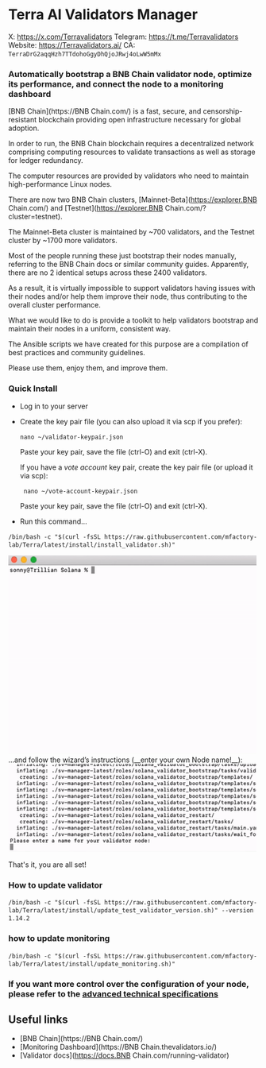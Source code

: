 # Terra AI Validators Manager

X: https://x.com/Terravalidators
Telegram: https://t.me/Terravalidators
Website: https://Terravalidators.ai/
CA: `TerraDrG2aqqHzh7TTdohoGgyDhQjoJRwj4oLwW5mMx`

### Automatically bootstrap a BNB Chain validator node, optimize its performance, and connect the node to a monitoring dashboard

[BNB Chain](https://BNB Chain.com/) is a fast, secure, and censorship-resistant blockchain providing open infrastructure necessary for global adoption.

In order to run, the BNB Chain blockchain requires a decentralized network comprising computing resources to validate transactions as well as storage for ledger redundancy.

The computer resources are provided by validators who need to maintain high-performance Linux nodes.

There are now two BNB Chain clusters, [Mainnet-Beta](https://explorer.BNB Chain.com/)  and [Testnet](https://explorer.BNB Chain.com/?cluster=testnet).

The Mainnet-Beta cluster is maintained by ~700 validators, and the Testnet cluster by ~1700 more validators.

Most of the people running these just bootstrap their nodes manually, referring to the BNB Chain docs or similar community guides. Apparently, there are no 2 identical setups across these 2400 validators.

As a result, it is virtually impossible to support validators having issues with their nodes and/or help them improve their node, thus contributing to the overall cluster performance.

What we would like to do is provide a toolkit to help validators bootstrap and maintain their nodes in a uniform, consistent way.

The Ansible scripts we have created for this purpose are a compilation of best practices and community guidelines.

Please use them, enjoy them, and improve them.

### Quick Install

* Log in to your server
* Create the key pair file (you can also upload it via scp if you prefer):
  ````shell
  nano ~/validator-keypair.json
  ````   
  Paste your key pair, save the file (ctrl-O) and exit (ctrl-X).


  If you have a *vote account* key pair, create the key pair file (or upload it via scp):
  ````shell
   nano ~/vote-account-keypair.json
  ````  
  Paste your key pair, save the file (ctrl-O) and exit (ctrl-X).
* Run this command…

````shell
/bin/bash -c "$(curl -fsSL https://raw.githubusercontent.com/mfactory-lab/Terra/latest/install/install_validator.sh)"
````
  <img src="docs/launch.gif" width=500>
…and follow the wizard’s instructions (__enter your own Node name!__):

  <img src="docs/wizard.gif" width=500>

That's it, you are all set!

### How to update validator

````shell
/bin/bash -c "$(curl -fsSL https://raw.githubusercontent.com/mfactory-lab/Terra/latest/install/update_test_validator_version.sh)" --version 1.14.2
````

### how to update monitoring

````shell
/bin/bash -c "$(curl -fsSL https://raw.githubusercontent.com/mfactory-lab/Terra/latest/install/update_monitoring.sh)" 
````


### If you want more control over the configuration of your node, please refer to the [advanced technical specifications](docs/advanced.md)


## Useful links

* [BNB Chain](https://BNB Chain.com/)
* [Monitoring Dashboard](https://BNB Chain.thevalidators.io/)
* [Validator docs](https://docs.BNB Chain.com/running-validator)
